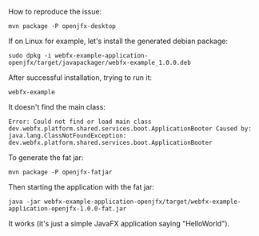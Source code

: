 How to reproduce the issue:

`mvn package -P openjfx-desktop`

If on Linux for example, let's install the generated debian package:

`sudo dpkg -i webfx-example-application-openjfx/target/javapackager/webfx-example_1.0.0.deb`

After successful installation, trying to run it:

`
webfx-example
`

It doesn't find the main class:

`
Error: Could not find or load main class dev.webfx.platform.shared.services.boot.ApplicationBooter
Caused by: java.lang.ClassNotFoundException: dev.webfx.platform.shared.services.boot.ApplicationBooter
`

To generate the fat jar:

`mvn package -P openjfx-fatjar`

Then starting the application with the fat jar:

`java -jar webfx-example-application-openjfx/target/webfx-example-application-openjfx-1.0.0-fat.jar`

It works (it's just a simple JavaFX application saying "HelloWorld").


